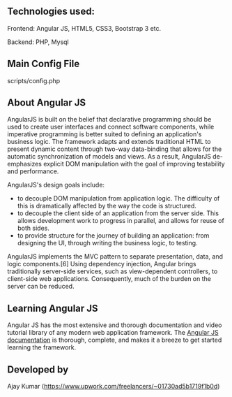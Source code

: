 ## Technologies used:

Frontend: Angular JS, HTML5, CSS3, Bootstrap 3 etc.

Backend: PHP, Mysql

## Main Config File

scripts/config.php

## About Angular JS

AngularJS is built on the belief that declarative programming should be used to create user interfaces and connect software components, while imperative programming is better suited to defining an application's business logic. The framework adapts and extends traditional HTML to present dynamic content through two-way data-binding that allows for the automatic synchronization of models and views. As a result, AngularJS de-emphasizes explicit DOM manipulation with the goal of improving testability and performance.

AngularJS's design goals include:

- to decouple DOM manipulation from application logic. The difficulty of this is dramatically affected by the way the code is structured.
- to decouple the client side of an application from the server side. This allows development work to progress in parallel, and allows for reuse of both sides.
- to provide structure for the journey of building an application: from designing the UI, through writing the business logic, to testing.

AngularJS implements the MVC pattern to separate presentation, data, and logic components.[6] Using dependency injection, Angular brings traditionally server-side services, such as view-dependent controllers, to client-side web applications. Consequently, much of the burden on the server can be reduced.

## Learning Angular JS

Angular JS has the most extensive and thorough documentation and video tutorial library of any modern web application framework. The [Angular JS documentation](https://docs.angularjs.org) is thorough, complete, and makes it a breeze to get started learning the framework.

## Developed by

Ajay Kumar (https://www.upwork.com/freelancers/~01730ad5b1719f1b0d)